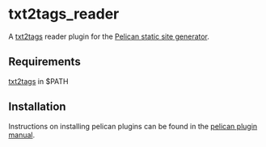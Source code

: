 # txt2tags_reader
A [txt2tags] reader plugin for the [Pelican static site generator](http://docs.getpelican.com/en/latest/).

Requirements
------------
[txt2tags] in $PATH

Installation
------------
Instructions on installing pelican plugins can be found in the [pelican plugin manual](https://github.com/getpelican/pelican-plugins/blob/master/Readme.rst).

[txt2tags]:http://txt2tags.org/
